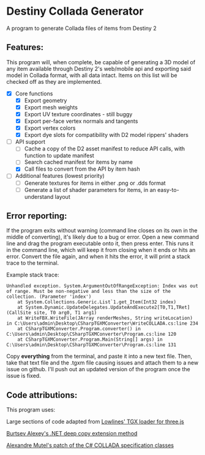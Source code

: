 # Destiny Collada Generator
 A program to generate Collada files of items from Destiny 2

## Features:
 This program will, when complete, be capable of generating a 3D model of any item available through Destiny 2's web/mobile api and exporting said model in Collada format, with all data intact. Items on this list will be checked off as they are implemented.
- [X] Core functions
	- [x] Export geometry
	- [X] Export mesh weights
	- [x] Export UV texture coordinates - still buggy
	- [X] Export per-face vertex normals and tangents
	- [x] Export vertex colors
	- [X] Export dye slots for compatibility with D2 model rippers' shaders

- [ ] API support
	- [ ] Cache a copy of the D2 asset manifest to reduce API calls, with function to update manifest
	- [ ] Search cached manifest for items by name
	- [X] Call files to convert from the API by item hash

- [ ] Additional features (lowest priority)
	- [ ] Generate textures for items in either .png or .dds format
	- [ ] Generate a list of shader parameters for items, in an easy-to-understand layout

 ## Error reporting: 
 If the program exits without warning (command line closes on its own in the middle of converting), it's likely due to a bug or error. Open a new command line and drag the program executable onto it, then press enter. This runs it in the command line, which will keep it from closing when it ends or hits an error. Convert the file again, and when it hits the error, it will print a stack trace to the terminal. 

 Example stack trace: 
```
Unhandled exception. System.ArgumentOutOfRangeException: Index was out of range. Must be non-negative and less than the size of the collection. (Parameter 'index')
	at System.Collections.Generic.List`1.get_Item(Int32 index)
	at System.Dynamic.UpdateDelegates.UpdateAndExecute2[T0,T1,TRet](CallSite site, T0 arg0, T1 arg1)
	at WriteFBX.WriteFile(JArray renderMeshes, String writeLocation) in C:\Users\admin\Desktop\CSharpTGXMConverter\WriteCOLLADA.cs:line 234
	at CSharpTGXMConverter.Program.converter() in C:\Users\admin\Desktop\CSharpTGXMConverter\Program.cs:line 120
	at CSharpTGXMConverter.Program.Main(String[] args) in C:\Users\admin\Desktop\CSharpTGXMConverter\Program.cs:line 131
```

 Copy **everything** from the terminal, and paste it into a new text file. Then, take that text file and the .tgxm file causing issues and attach them to a new issue on github. I'll push out an updated version of the program once the issue is fixed.
 
 ## Code attributions:
 This program uses:

 Large sections of code adapted from [Lowlines' TGX loader for three.js](https://github.com/lowlines/destiny-tgx-loader)

 [Burtsev Alexey's .NET deep copy extension method](https://github.com/Burtsev-Alexey/net-object-deep-copy)

 [Alexandre Mutel's patch of the C# COLLADA specification classes](https://xoofx.com/blog/2010/08/24/import-and-export-3d-collada-files-with/)
